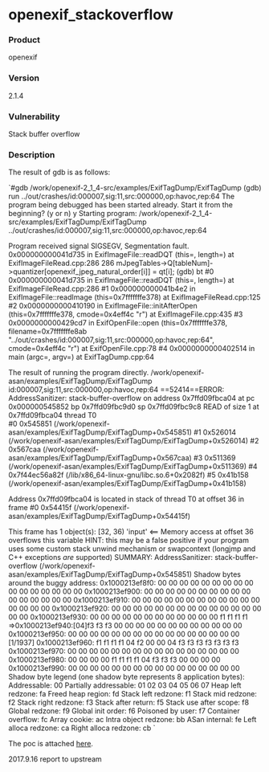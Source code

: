 # openexif_stackoverflow

### Product
openexif

### Version
2.1.4

### Vulnerability
Stack buffer overflow 

### Description

The result of gdb is as follows:

`#gdb  /work/openexif-2_1_4-src/examples/ExifTagDump/ExifTagDump
(gdb) run ../out/crashes/id:000007,sig:11,src:000000,op:havoc,rep:64
The program being debugged has been started already.
Start it from the beginning? (y or n) y
Starting program: /work/openexif-2_1_4-src/examples/ExifTagDump/ExifTagDump ../out/crashes/id:000007,sig:11,src:000000,op:havoc,rep:64

Program received signal SIGSEGV, Segmentation fault.
0x000000000041d735 in ExifImageFile::readDQT (this=<optimized out>, length=<optimized out>) at ExifImageFileRead.cpp:286
286                         mJpegTables->Q[tableNum]->quantizer[openexif_jpeg_natural_order[i]] = qt[i];
(gdb) bt
#0  0x000000000041d735 in ExifImageFile::readDQT (this=<optimized out>, length=<optimized out>) at ExifImageFileRead.cpp:286
#1  0x000000000041b4e2 in ExifImageFile::readImage (this=0x7fffffffe378) at ExifImageFileRead.cpp:125
#2  0x0000000000410190 in ExifImageFile::initAfterOpen (this=0x7fffffffe378, cmode=0x4eff4c "r") at ExifImageFile.cpp:435
#3  0x0000000000429cd7 in ExifOpenFile::open (this=0x7fffffffe378, filename=0x7fffffffe8ab "../out/crashes/id:000007,sig:11,src:000000,op:havoc,rep:64", cmode=0x4eff4c "r") at ExifOpenFile.cpp:78
#4  0x0000000000402514 in main (argc=<optimized out>, argv=<optimized out>) at ExifTagDump.cpp:64


The result of running the program directly.
/work/openexif-asan/examples/ExifTagDump/ExifTagDump id:000007,sig:11,src:000000,op:havoc,rep:64
==52414==ERROR: AddressSanitizer: stack-buffer-overflow on address 0x7ffd09fbca04 at pc 0x000000545852 bp 0x7ffd09fbc9d0 sp 0x7ffd09fbc9c8
READ of size 1 at 0x7ffd09fbca04 thread T0                         
    #0 0x545851  (/work/openexif-asan/examples/ExifTagDump/ExifTagDump+0x545851)
    #1 0x526014  (/work/openexif-asan/examples/ExifTagDump/ExifTagDump+0x526014)
    #2 0x567caa  (/work/openexif-asan/examples/ExifTagDump/ExifTagDump+0x567caa)
    #3 0x511369  (/work/openexif-asan/examples/ExifTagDump/ExifTagDump+0x511369)
    #4 0x7f44ec56a82f  (/lib/x86_64-linux-gnu/libc.so.6+0x2082f)
    #5 0x41b158  (/work/openexif-asan/examples/ExifTagDump/ExifTagDump+0x41b158)

Address 0x7ffd09fbca04 is located in stack of thread T0 at offset 36 in frame
    #0 0x54415f  (/work/openexif-asan/examples/ExifTagDump/ExifTagDump+0x54415f)

  This frame has 1 object(s):
    [32, 36) 'input' <== Memory access at offset 36 overflows this variable
HINT: this may be a false positive if your program uses some custom stack unwind mechanism or swapcontext
      (longjmp and C++ exceptions *are* supported)
SUMMARY: AddressSanitizer: stack-buffer-overflow (/work/openexif-asan/examples/ExifTagDump/ExifTagDump+0x545851)
Shadow bytes around the buggy address:
  0x1000213ef8f0: 00 00 00 00 00 00 00 00 00 00 00 00 00 00 00 00
  0x1000213ef900: 00 00 00 00 00 00 00 00 00 00 00 00 00 00 00 00
  0x1000213ef910: 00 00 00 00 00 00 00 00 00 00 00 00 00 00 00 00
  0x1000213ef920: 00 00 00 00 00 00 00 00 00 00 00 00 00 00 00 00
  0x1000213ef930: 00 00 00 00 00 00 00 00 00 00 00 00 f1 f1 f1 f1
=>0x1000213ef940:[04]f3 f3 f3 00 00 00 00 00 00 00 00 00 00 00 00
0x1000213ef950: 00 00 00 00 00 00 00 00 00 00 00 00 00 00 00 00                                                                                                                                                                                                     [1/1937]
  0x1000213ef960: f1 f1 f1 f1 04 f2 00 00 04 f3 f3 f3 f3 f3 f3 f3
  0x1000213ef970: 00 00 00 00 00 00 00 00 00 00 00 00 00 00 00 00
  0x1000213ef980: 00 00 00 00 f1 f1 f1 f1 04 f3 f3 f3 00 00 00 00
  0x1000213ef990: 00 00 00 00 00 00 00 00 00 00 00 00 00 00 00 00
Shadow byte legend (one shadow byte represents 8 application bytes):
  Addressable:           00
  Partially addressable: 01 02 03 04 05 06 07
  Heap left redzone:       fa
  Freed heap region:       fd
  Stack left redzone:      f1
  Stack mid redzone:       f2
  Stack right redzone:     f3
  Stack after return:      f5
  Stack use after scope:   f8
  Global redzone:          f9
  Global init order:       f6
  Poisoned by user:        f7
  Container overflow:      fc
  Array cookie:            ac
  Intra object redzone:    bb
  ASan internal:           fe
  Left alloca redzone:     ca
  Right alloca redzone:    cb
`


The poc is attached [here](crash.jpg).

2017.9.16 report to upstream
